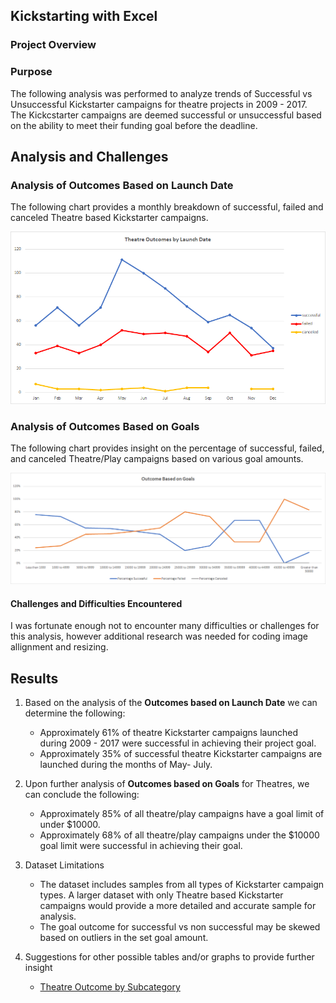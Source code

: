 ## Kickstarting with Excel

### Project Overview

### Purpose
The following analysis was performed to analyze trends of Successful vs Unsuccessful Kickstarter campaigns for theatre projects in 2009 - 2017. The Kickcstarter campaigns are deemed successful or unsuccessful based on the ability to meet their funding goal before the deadline. 

## Analysis and Challenges

### Analysis of Outcomes Based on Launch Date

The following chart provides a monthly breakdown of successful, failed and canceled Theatre based Kickstarter campaigns.
<p align="center">
  <img src="Resources/Theater_Outcomes_vs_Launch.png" width="700"/>
</p>

### Analysis of Outcomes Based on Goals

The following chart provides insight on the percentage of successful, failed, and canceled Theatre/Play campaigns based on various goal amounts. 
<p align="center">
  <img src="Resources/Outcomes_vs_Goals.png" width="900"/>
</p>

#### Challenges and Difficulties Encountered
I was fortunate enough not to encounter many difficulties or challenges  for this analysis, however additional research was needed for coding image allignment and resizing.

## Results

1. Based on the analysis of the **Outcomes based on Launch Date** we can determine the following:
   - Approximately 61% of theatre Kickstarter campaigns launched during 2009 - 2017 were successful in achieving their project goal. 
   - Approximately 35% of successful theatre Kickstarter campaigns are launched during the months of May- July. 
  
2. Upon further analysis of **Outcomes based on Goals** for Theatres, we can conclude the following:
   - Approximately 85% of all theatre/play campaigns have a goal limit of under $10000.
   - Approximately 68% of all theatre/play campaigns under the $10000 goal limit were successful in achieving their goal. 

3. Dataset Limitations 
   - The dataset includes samples from all types of Kickstarter campaign types. A larger dataset with only Theatre based Kickstarter campaigns would provide a more detailed and accurate sample for analysis.
   - The goal outcome for successful vs non successful may be skewed based on outliers in the set goal amount.
  
4. Suggestions for other possible tables and/or graphs to provide further insight
   - [Theatre Outcome by Subcategory](https://github.com/joshb738/kickstarter-analysis/blob/main/Resources/Theater_Outcomes_by_Subcategory.png)
  
   
